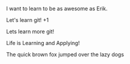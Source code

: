 I want to learn to be as awesome as Erik.

Let's learn git! +1

Lets learn more git!

Life is Learning and Applying!

The quick brown fox jumped over the lazy dogs
